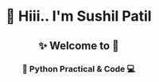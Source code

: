 #
<h1 align="center">👋 Hiii.. I'm Sushil Patil</h1>
<h2 align="center">✨ Welcome to 🚀</h2>
<h3 align="center">🐍 Python Practical & Code 💻</h3>
